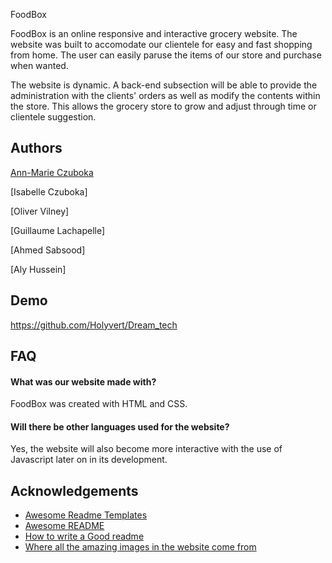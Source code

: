 
FoodBox

FoodBox is an online responsive and interactive grocery website. 
The website was built to accomodate our clientele for easy and fast 
shopping from home. The user can easily paruse the items of our store
and purchase when wanted.

The website is dynamic. A back-end subsection will be able to provide 
the administration with the clients' orders as well as modify the 
contents within the store. This allows the grocery store to grow and adjust
through time or clientele suggestion. 



## Authors

[Ann-Marie Czuboka](https://github.com/amczuboka)

[Isabelle Czuboka]

[Oliver Vilney]

[Guillaume Lachapelle]

[Ahmed Sabsood]

[Aly Hussein]



## Demo

https://github.com/Holyvert/Dream_tech


## FAQ

#### What was our website made with?

FoodBox was created with HTML and CSS.

#### Will there be other languages used for the website?

Yes, the website will also become more interactive with the use of Javascript later on in its development.


## Acknowledgements

 - [Awesome Readme Templates](https://awesomeopensource.com/project/elangosundar/awesome-README-templates)
 - [Awesome README](https://github.com/matiassingers/awesome-readme)
 - [How to write a Good readme](https://bulldogjob.com/news/449-how-to-write-a-good-readme-for-your-github-project)
 - [Where all the amazing images in the website come from](https://unsplash.com)

